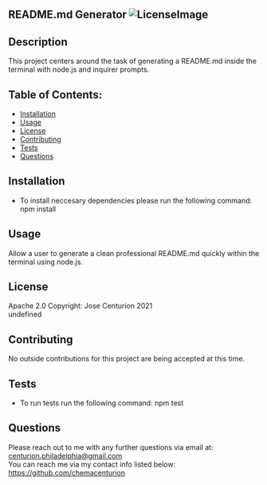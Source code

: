 
## README.md Generator ![LicenseImage]()

## Description
This project centers around the task of generating a README.md inside the terminal with node.js and inquirer prompts.

## Table of Contents:
* [Installation](#Installation)
* [Usage](#Usage)
* [License](#License)
* [Contributing](#Contributing)
* [Tests](Tests)
* [Questions](#Questions)

## Installation
* To install neccesary dependencies please run the following command:
npm install

## Usage
Allow a user to generate a clean professional README.md quickly within the terminal using node.js.

## License
Apache 2.0 Copyright: Jose Centurion 2021
<br/>
undefined

## Contributing
No outside contributions for this project are being accepted at this time.

## Tests
* To run tests run the following command:
npm test

## Questions
Please reach out to me with any further questions via email at:
<br/>
centurion.philadelphia@gmail.com
<br/>
You can reach me via my contact info listed below:
<br/>
https://github.com/chemacenturion

